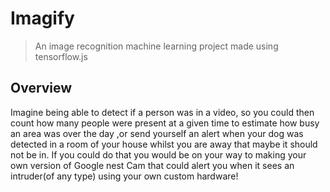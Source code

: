 # Imagify
> An image recognition machine learning project made using tensorflow.js

## Overview
Imagine being able to detect if a person was in a video, so you could then count how many people were present at a given time to estimate how busy an area was over the day ,or send yourself an alert when your dog was detected in a room of your house whilst you are away that maybe it should not be in. If you could do that you would be on your way to making your own version of Google nest Cam that could alert you when it sees an intruder(of any type) using your own custom hardware! 
